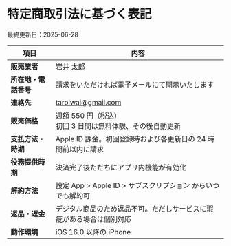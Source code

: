 # 特定商取引法に基づく表記  
最終更新日：2025-06-28  

| 項目 | 内容 |
| --- | --- |
| **販売業者** | 岩井 太郎 |
| **所在地・電話番号** | 請求をいただければ電子メールにて開示いたします |
| **連絡先** | taroiwai@gmail.com |
| **販売価格** | 週額 550 円（税込）<br>初回 3 日間は無料体験、その後自動更新 |
| **支払方法・時期** | Apple ID 課金。初回登録時および各更新日の 24 時間前以内に請求 |
| **役務提供時期** | 決済完了後ただちにアプリ内機能が有効化 |
| **解約方法** | 設定 App > Apple ID > サブスクリプション からいつでも解約可 |
| **返品・返金** | デジタル商品のため返品不可。ただしサービスに瑕疵がある場合は個別対応 |
| **動作環境** | iOS 16.0 以降の iPhone |